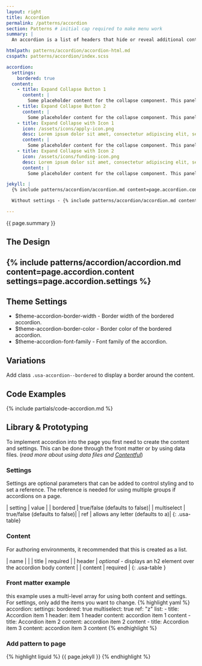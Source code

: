 ```yaml
---
layout: right
title: Accordion
permalink: /patterns/accordion
section: Patterns # initial cap required to make menu work
summary: |
  An accordion is a list of headers that hide or reveal additional content when selected.

htmlpath: patterns/accordion/accordion-html.md
csspath: patterns/accordion/index.scss

accordion:
  settings:
    bordered: true
  content:
    - title: Expand Collapse Button 1
      content: |
        Some placeholder content for the collapse component. This panel is hidden by default but revealed when the user activates the relevant trigger.
    - title: Expand Collapse Button 2
      content: |
        Some placeholder content for the collapse component. This panel is hidden by default but revealed when the user activates the relevant trigger.
    - title: Expand Collapse with Icon 1
      icon: /assets/icons/apply-icon.png
      desc: Lorem ipsum dolor sit amet, consectetur adipiscing elit, sed do eiusmod tempor incididunt ut labore et dolore magna aliqua.
      content: |
        Some placeholder content for the collapse component. This panel is hidden by default but revealed when the user activates the relevant trigger.
    - title: Expand Collapse with Icon 2
      icon: /assets/icons/funding-icon.png
      desc: Lorem ipsum dolor sit amet, consectetur adipiscing elit, sed do eiusmod tempor incididunt ut labore et dolore magna aliqua.
      content: |
        Some placeholder content for the collapse component. This panel is hidden by default but revealed when the user activates the relevant trigger.

jekyll: |
  {% include patterns/accordion/accordion.md content=page.accordion.content settings=page.accordion.settings %}

  Without settings - {% include patterns/accordion/accordion.md content=page.accordion.content %}

---
```

{{ page.summary }}

## The Design
{% include patterns/accordion/accordion.md content=page.accordion.content settings=page.accordion.settings %}
---

## Theme Settings
- $theme-accordion-border-width - Border width of the bordered accordion.
- $theme-accordion-border-color - Border color of the bordered accordion.
- $theme-accordion-font-family - Font family of the accordion.

## Variations
Add class `.usa-accordion--bordered` to display a border around the content.

## Code Examples
{% include partials/code-accordion.md %}

## Library & Prototyping
To implement accordion into the page you first need to create the content and settings. This can be done through the front matter or by using data files. (*read more about using data files and [Contentful](docs/contentful)*)

### Settings
Settings are optional parameters that can be added to control styling and to set a reference. The reference is needed for using multiple groups if accordions on a page.

| setting | value |
| bordered | true/false (defaults to false)|
| multiselect | true/false (defaults to false)|
| ref | allows any letter (defaults to a)|
{: .usa-table}

### Content
For authoring environments, it recommended that this is created as a list.

| name |  |
| title | <i class="fa-solid fa-check"></i> required |
| header | *optional* - displays an h2 element over the accordion body content |
| content | <i class="fa-solid fa-check"></i> required |
{: .usa-table }

### Front matter example
this example uses a multi-level array for using both content and settings. For settings, only add the items you want to change.
{% highlight yaml %}
accordion:
  settings:
    bordered: true
    multiselect: true
    ref: "z"
  list:
    - title: Accordion item 1
      header: item 1 header
      content: accordion item 1 content
    - title: Accordion item 2
      content: accordion item 2 content
    - title: Accordion item 3
      content: accordion item 3 content
{% endhighlight %}

### Add pattern to page
{% highlight liguid %}
  {{ page.jekyll }}
{% endhighlight %}
